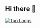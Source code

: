 ## Hi there 👋

[![Top Langs](https://github-readme-stats.vercel.app/api/top-langs/?username=Koteika1156)](https://github.com/anuraghazra/github-readme-stats)
